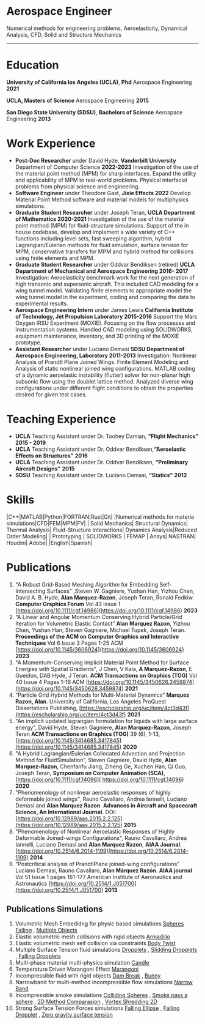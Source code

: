 # Aerospace Engineer 

Numerical methods for engineering problems, Aeroelasticity, Dynamical Analysis, CFD, Solid and Structure Mechanics

*** 

# Education 
 **University of California los Angeles (UCLA)**, **Phd** Aerospace Engineering **2021**

**UCLA, Masters of Science** Aerospace Engineering **2015**


**San Diego State University (SDSU)**, **Bachelors of Science** Aerospace Engineering **2013**

# Work Experience 
* **Post-Doc Researcher** under David Hyde, **Vanderbilt University** Department of Computer Science **2022-2023** Investigation of the use of the material point method (MPM) for sharp interfaces. Expand the utility and applicability of MPM to real-world problems. Physical interfacial problems from physical science and engineering.
*  **Software Engineer** under Theodore Gast, **Jixie Effects 2022** Develop Material Point Method software and material models for multiphysics simulations.
*  **Graduate Student Researcher** under Joseph Teran, **UCLA Department of Mathematics 2020-2021** Investigation of the use of the material point method (MPM) for fluid-structure simulations. Support of the in house codebase, develop and implement a wide variety of C++ functions including level sets, fast sweeping algorithm, hybrid Lagrangian/Eulerian methods for fluid simulation, surface tension for MPM, conservative transfers for MPM and hybrid method for collisions using finite elements and MPM.
* **Graduate Student Researcher** under Oddvar Bendiksen (retired) **UCLA Department of Mechanical and Aerospace Engineering 2016- 2017** Investigation: Aeroelasticity benchmark work for the next generation of high transonic and supersonic aircraft. This included CAD modeling for a wing tunnel model. Validating finite elements to appropriate model the wing tunnel model in the experiment, coding and comparing the data to experimental results.
* **Aerospace Engineering Intern** under James Lewis **California Institute of Technology, Jet Propulsion Laboratory 2015-2016** Support the Mars Oxygen IRSU Experiment (MOXIE). Focusing on the flow processes and instrumentation systems. Handled CAD modeling using SOLIDWORKS, equipment maintenance, inventory, and 3D printing of the MOXIE prototype.
* **Assistant Researcher** under Luciano Demasi **SDSU Department of Aerospace Engineering, Laboratory 2011-2013** Investigation: Nonlinear Analysis of Prandtl Plane Joined Wings. Finite Element Modeling and Analysis of static nonlinear joined wing configurations. MATLAB coding of a dynamic aeroelastic instability (flutter) solver for non-planar high subsonic flow using the doublet lattice method. Analyzed diverse wing configurations under different flight conditions to obtain the properties desired for given test cases.

# Teaching Experience 
* **UCLA** Teaching Assistant under Dr. Toohey Damian, **“Flight Mechanics”** **2015 - 2019**
* **UCLA** Teaching Assistant under Dr. Oddvar Bendiksen,**“Aeroelastic Effects on Structures”** **2016**
* **UCLA** Teaching Assistant under Dr. Oddvar Bendiksen, **“Preliminary Aircraft Designs”** **2015**
* **SDSU** Teaching Assistant under Dr. Luciano Demasi, **“Statics”** **2012**

# Skills 

|C++|MATLAB|Python|FORTRAN|Rust|Git|
|Numerical methods for materia simulations|CFD|FEM|MPM|FV|
| Solid Mechanics| Structural Dynamics| Thermal Analysis| Fluid-Structure Interactions| Dynamics Analysis|Reduced Order Modeling|
| Prototyping | SOLIDWORKS | FEMAP  | Ansys| NASTRAN| Houdini| Adobe|
|English|Spanish|

# Publications 
1. "A Robust Grid-Based Meshing Algorithm for Embedding Self-Intersecting Surfaces"
,Steven W. Gagniere, Yushan Han, Yizhou Chen, David A. B. Hyde, **Alan
Marquez-Razon**, Joseph Teran, Ronald Fedkiw. **Computer Graphics Forum** Vol 43
Issue 1 [https://doi.org/10.1111/cgf.14986](https://doi.org/10.1111/cgf.14986) **2023**
2. “A Linear and Angular Momentum Conserving Hybrid Particle/Grid Iteration for
Volumetric Elastic Contact” **Alan Marquez Razon**, Yizhou Chen, Yushan Han, Steven
Gagniere, Michael Tupek, Joseph Teran. **Proceedings of the ACM on Computer
Graphics and Interactive Techniques** Vol 6 Issue 3 Pages 1-25 ACM
[https://doi.org/10.1145/3606924](https://doi.org/10.1145/3606924) **2023**
3. "A Momentum-Conserving Implicit Material Point Method for Surface Energies with
Spatial Gradients", J Chen, V Kala, **A Marquez-Razon**, E Gueidon, DAB Hyde, J Teran.
**ACM Transactions on Graphics (TOG)** Vol 40 Issue 4 Pages 1-16 ACM
[https://doi.org/10.1145/3450626.3459874](https://doi.org/10.1145/3450626.3459874) **2021**
4. “Particle Grid Hybrid Methods for Multi-Material Dynamics” **Marquez Razon, Alan**.
University of California, Los Angeles ProQuest Dissertations Publishing, 
[https://escholarship.org/uc/item/4ct3d43f](https://escholarship.org/uc/item/4ct3d43f) **2021** 
6. "An implicit updated lagrangian formulation for liquids with large surface energy", David
Hyde, Steven Gagniere, **Alan Marquez-Razon**, Joseph Teran **ACM Transactions on
Graphics (TOG)** 39 (6), 1-13, [https://doi.org/10.1145/3414685.3417845](https://doi.org/10.1145/3414685.3417845) **2020**
7. "A Hybrid Lagrangian/Eulerian Collocated Advection and Projection Method for
FluidSimulation”, Steven Gagniere, David Hyde, **Alan Marquez-Razon**, Chenfanfu
Jiang, Ziheng Ge, Xuchen Han, Qi Guo, Joseph Teran, **Symposium on Computer
Animation (SCA)**, [https://doi.org/10.1111/cgf.14096]( https://doi.org/10.1111/cgf.14096) **2020**
8. "Phenomenology of nonlinear aeroelastic responses of highly deformable joined wings",
Rauno Cavallaro, Andrea Iannelli, Luciano Demasi and **Alan Marquez Razon**.
**Advances in Aircraft and Spacecraft Science, An International Journal.** DOI:
[https://doi.org/10.12989/aas.2015.2.2.125](https://doi.org/10.12989/aas.2015.2.2.125) **2015**
9. "Phenomenology of Nonlinear Aeroelastic Responses of Highly Deformable
Joined-wings Configurations", Rauno Cavallaro, Andrea Iannelli, Luciano Demasi and
**Alan Marquez Razon**, **AIAA Journal**. [https://doi.org/10.2514/6.2014-1199](https://doi.org/10.2514/6.2014-1199) **2014**
10. “Postcritical analysis of PrandtlPlane joined-wing configurations” Luciano Demasi,
Rauno Cavallaro, **Alan Márquez Razón**. **AIAA journal** Vol 51 Issue 1 pages 161-177
American Institute of Aeronautics and Astronautics [https://doi.org/10.2514/1.J051700](https://doi.org/10.2514/1.J051700)
**2013**

## Publications Simulations 
1. Volumetric Mesh Embedidng for physic based simulations [Spheres Falling](./ball.mp4) , [Multiple Objects](./collection.mp4)  
1. Elastic volumetric mesh collisions with rigid objects [Armadillo](./armaldo.mp4)
2. Elastic volumetric mesh self collision via constraints [Body Twist](./twist.mp4)
3. Multiple Surface Tension fluid simulations [Dropplets](./Contact_angles.mp4) , [Slidding Dropplets](./ramp.mp4) , [Falling Dropplets](./Multi_drop_kst.mp4)     
5. Multi-phase material multi-physics simulation [Candle](./candle_01_sticky_take3.mp4)
6. Temperature Driven Marangoni Effect [Marangoni](./Marangoni.mp4)
7. Incompressible fluid with rigid objects [Dam Break](./dambreak_128_final.mp4) , [Bunny ](./bunny_drown_0_156.mp4)
8. Narrowband for multi-method incompressible flow simulations [Narrow Band](./narrow_band_2d.mp4)
9. Incompressible smoke simulations [Colliding Spheres](./spheres256_4M.mp4) , [Smoke pass a sphere](./smoke_past_sphere_N64/mp4) , [2D Method Comparasion](./smoke_256_flow_2D.mp4) , [Vortex Shredding 2D](./vortex_2d.mp4)
10. Strong Surface Tension Forces simulations [Falling Ellipse](./ellipse_implicit_N64_kst_1.mp4) , [Falling Dropplet](./plataformas.mp4) , [Zero gravity surface tension](./oscu_new_render.mp4)

